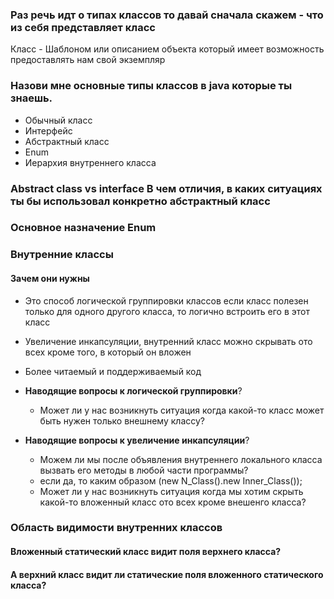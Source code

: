 ### Раз речь идт о типах классов то давай сначала скажем - что из себя представляет класс
    
Класс - Шаблоном или описанием объекта который имеет возможность предоставлять 
нам свой экземпляр

### Назови мне основные типы классов в java которые ты знаешь.
    
- Обычный класс
- Интерфейс
- Абстрактный класс
- Enum
- Иерархия внутреннего класса
    
### Abstract class vs interface В чем отличия, в каких ситуациях ты бы использовал конкретно абстрактный класс
    
### Основное назначение Enum

### Внутренние классы
#### Зачем они нужны
        
- Это способ логической группировки классов
 если класс полезен только для одного другого класса, то логично встроить его в этот класс 
- Увеличение инкапсуляции, внутренний класс можно скрывать ото всех кроме того, в который он вложен
- Более читаемый и поддерживаемый код
    
- **Наводящие вопросы к логической группировки**?
    - Может ли у нас возникнуть ситуация когда какой-то класс может быть нужен только внешнему классу?
- **Наводящие вопросы к увеличение инкапсуляции**?
    - Можем ли мы после объявления внутреннего локального класса вызвать его методы в любой части программы?
    - если да, то каким образом (new N_Class().new Inner_Class());
    - Может ли у нас возникнуть ситуация когда мы хотим скрыть какой-то вложенный класс ото всех кроме внешенго класса?
        
### Область видимости внутренних классов
#### Вложенный статический класс видит поля верхнего класса?
#### А верхний класс видит ли статические поля вложенного статического класса?
     
        